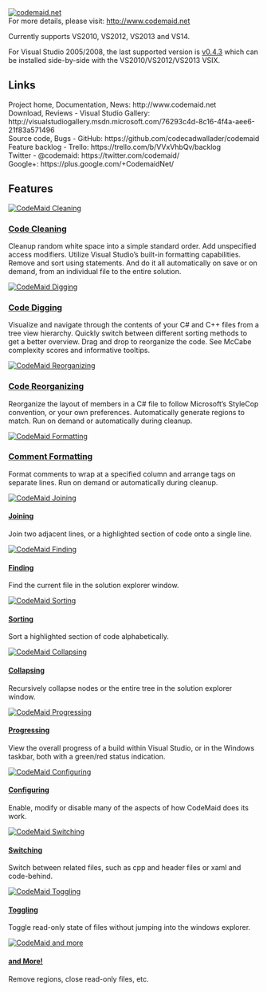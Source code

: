 <link href="http://www.codemaid.net/wp-content/uploads/external/ProjectDescription.css" rel="stylesheet"></link>

<div id="mainFeatures"><a title="codemaid.net" href="http://www.codemaid.net" target="_blank"><img src="http://www.codemaid.net/wp-content/uploads/external/about.png" alt="codemaid.net" /></a></div>
<div>For more details, please visit: <a title="codemaid.net" href="http://www.codemaid.net" target="_blank"> http://www.codemaid.net</a></div>
<p>Currently supports VS2010, VS2012, VS2013 and VS14.</p>
<p>For Visual Studio 2005/2008, the last supported version is <a href="https://github.com/codecadwallader/codemaid/releases/download/v0.4.3/CodeMaid_v0.4.3.msi" target="_blank"> v0.4.3</a> which can be installed side-by-side with the VS2010/VS2012/VS2013 VSIX.</p>
<h2>Links</h2>
Project home, Documentation, News: http://www.codemaid.net <br />
Download, Reviews - Visual Studio Gallery: http://visualstudiogallery.msdn.microsoft.com/76293c4d-8c16-4f4a-aee6-21f83a571496 <br />
Source code, Bugs - GitHub: https://github.com/codecadwallader/codemaid <br />
Feature backlog - Trello: https://trello.com/b/VVxVhbQv/backlog <br />
Twitter - @codemaid: https://twitter.com/codemaid/ <br />
Google+: https://plus.google.com/+CodemaidNet/ <br />
<h2>Features</h2>
<div id="mainFeatures">
    <div id="codeClean">
        <a href="http://www.codemaid.net/documentation/#cleaning" target="_blank"><img src="http://www.codemaid.net/wp-content/themes/codemaid/images/code-cleaning_thumb.png" alt="CodeMaid Cleaning" /></a>
        <div class="mainFeature">
            <h3><a href="http://www.codemaid.net/documentation/#cleaning" target="_blank">Code Cleaning</a></h3>
            <p>Cleanup random white space into a simple standard order. Add unspecified access modifiers. Utilize Visual Studio&rsquo;s built-in formatting capabilities. Remove and sort using statements. And do it all automatically on save or on demand, from an individual  file to the entire solution.</p>
        </div>
    </div>
    <div id="codeDig">
        <a href="http://www.codemaid.net/documentation/#digging" target="_blank"><img src="http://www.codemaid.net/wp-content/themes/codemaid/images/code-digging_thumb.png" alt="CodeMaid Digging" /></a>
        <div class="mainFeature">
            <h3><a href="http://www.codemaid.net/documentation/#digging" target="_blank">Code Digging</a></h3>
            <p>Visualize and navigate through the contents of your C# and C++ files from a tree view hierarchy. Quickly switch between different sorting methods to get a better overview. Drag and drop to reorganize the code. See McCabe complexity scores and informative  tooltips.</p>
        </div>
    </div>
    <div id="codeReorg">
        <a href="http://www.codemaid.net/documentation/#reorganizing" target="_blank"><img src="http://www.codemaid.net/wp-content/themes/codemaid/images/code-reorganizing_thumb.png" alt="CodeMaid Reorganizing" /></a>
        <div class="mainFeature">
            <h3><a href="http://www.codemaid.net/documentation/#reorganizing" target="_blank">Code Reorganizing</a></h3>
            <p>Reorganize the layout of members in a C# file to follow Microsoft’s StyleCop convention, or your own preferences. Automatically generate regions to match. Run on demand or automatically during cleanup.</p>
        </div>
    </div>
    <div id="codeFormat">
        <a href="http://www.codemaid.net/documentation/#formatting" target="_blank"><img src="http://www.codemaid.net/wp-content/themes/codemaid/images/code-formatting_thumb.png" alt="CodeMaid Formatting" /></a>
        <div class="mainFeature">
            <h3><a href="http://www.codemaid.net/documentation/#formatting" target="_blank">Comment Formatting</a></h3>
            <p>Format comments to wrap at a specified column and arrange tags on separate lines. Run on demand or automatically during cleanup.</p>
        </div>
    </div>
</div>
<div id="subFeatures">
    <div class="subFeatureSet">
        <div class="subFeature">
            <a href="http://www.codemaid.net/documentation/#joining" target="_blank"><img src="http://www.codemaid.net/wp-content/themes/codemaid/images/code-joining_thumb.png" alt="CodeMaid Joining" /></a>
            <div class="subFeatureText">
                <h4><a href="http://www.codemaid.net/documentation/#joining" target="_blank">Joining</a></h4>
                <p>Join two adjacent lines, or a highlighted section of code onto a single line.</p>
            </div>
        </div>
        <div class="subFeature">
            <a href="http://www.codemaid.net/documentation/#finding" target="_blank"><img src="http://www.codemaid.net/wp-content/themes/codemaid/images/code-finding_thumb.png" alt="CodeMaid Finding" /></a>
            <div class="subFeatureText">
                <h4><a href="http://www.codemaid.net/documentation/#finding" target="_blank">Finding</a></h4>
                <p>Find the current file in the solution explorer window.</p>
            </div>
        </div>
    </div>
    <div class="subFeatureSet">
        <div class="subFeature">
            <a href="http://www.codemaid.net/documentation/#sorting" target="_blank"><img src="http://www.codemaid.net/wp-content/themes/codemaid/images/code-sorting_thumb.png" alt="CodeMaid Sorting" /></a>
            <div class="subFeatureText">
                <h4><a href="http://www.codemaid.net/documentation/#sorting" target="_blank">Sorting</a></h4>
                <p>Sort a highlighted section of code alphabetically.</p>
            </div>
        </div>
        <div class="subFeature">
            <a href="http://www.codemaid.net/documentation/#collapsing" target="_blank"><img src="http://www.codemaid.net/wp-content/themes/codemaid/images/code-collapsing_thumb.png" alt="CodeMaid Collapsing" /></a>
            <div class="subFeatureText">
                <h4><a href="http://www.codemaid.net/documentation/#collapsing" target="_blank">Collapsing</a></h4>
                <p>Recursively collapse nodes or the entire tree in the solution explorer window.</p>
            </div>
        </div>
    </div>
    <div class="subFeatureSet">
        <div class="subFeature">
            <a href="http://www.codemaid.net/documentation/#progressing" target="_blank"><img src="http://www.codemaid.net/wp-content/themes/codemaid/images/code-progressing_thumb.png" alt="CodeMaid Progressing" /></a>
            <div class="subFeatureText">
                <h4><a href="http://www.codemaid.net/documentation/#progressing" target="_blank">Progressing</a></h4>
                <p>View the overall progress of a build within Visual Studio, or in the Windows taskbar, both with a green/red status indication.</p>
            </div>
        </div>
        <div class="subFeature">
            <a href="http://www.codemaid.net/documentation/#configuring" target="_blank"><img src="http://www.codemaid.net/wp-content/themes/codemaid/images/code-configuring_thumb.png" alt="CodeMaid Configuring" /></a>
            <div class="subFeatureText">
                <h4><a href="http://www.codemaid.net/documentation/#configuring" target="_blank">Configuring</a></h4>
                <p>Enable, modify or disable many of the aspects of how CodeMaid does its work.</p>
            </div>
        </div>
    </div>
    <div class="subFeatureSet">
        <div class="subFeature">
            <a href="http://www.codemaid.net/documentation/#switching" target="_blank"><img src="http://www.codemaid.net/wp-content/themes/codemaid/images/code-switching_thumb.png" alt="CodeMaid Switching" /></a>
            <div class="subFeatureText">
                <h4><a href="http://www.codemaid.net/documentation/#switching" target="_blank">Switching</a></h4>
                <p>Switch between related files, such as cpp and header files or xaml and code-behind.</p>
            </div>
        </div>
        <div class="subFeature">
            <a href="http://www.codemaid.net/documentation/#toggling" target="_blank"><img src="http://www.codemaid.net/wp-content/themes/codemaid/images/code-toggling_thumb.png" alt="CodeMaid Toggling" /></a>
            <div class="subFeatureText">
                <h4><a href="http://www.codemaid.net/documentation/#toggling" target="_blank">Toggling</a></h4>
                <p>Toggle read-only state of files without jumping into the windows explorer.</p>
            </div>
        </div>
    </div>
    <div class="subFeatureSet">
        <div class="subFeature">
            <a href="http://www.codemaid.net/documentation/#andmore" target="_blank"><img src="http://www.codemaid.net/wp-content/themes/codemaid/images/code-andmore_thumb.png" alt="CodeMaid and more" /></a>
            <div class="subFeatureText">
                <h4><a href="http://www.codemaid.net/documentation/#andmore" target="_blank">and More!</a></h4>
                <p>Remove regions, close read-only files, etc.</p>
            </div>
        </div>
    </div>
    <div class="clear" />
</div>
